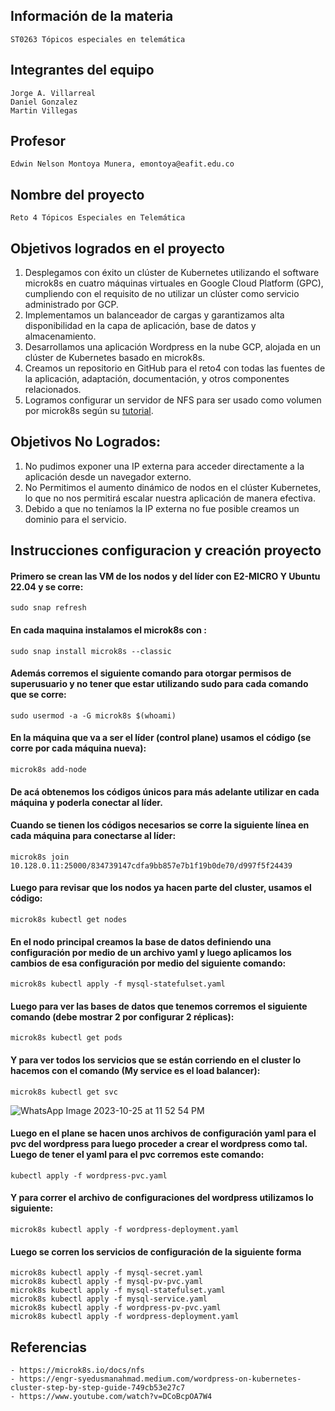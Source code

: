 ## Información de la materia
	ST0263 Tópicos especiales en telemática
 
## Integrantes del equipo
	Jorge A. Villarreal
 	Daniel Gonzalez
  	Martin Villegas

## Profesor
	Edwin Nelson Montoya Munera, emontoya@eafit.edu.co

## Nombre del proyecto
	Reto 4 Tópicos Especiales en Telemática

## Objetivos logrados en el proyecto

1. Desplegamos con éxito un clúster de Kubernetes utilizando el software microk8s en cuatro máquinas virtuales en Google Cloud Platform (GPC), cumpliendo con el requisito de no utilizar un clúster como servicio administrado por GCP.
2. Implementamos un balanceador de cargas y garantizamos alta disponibilidad en la capa de aplicación, base de datos y almacenamiento.
3. Desarrollamos una aplicación Wordpress en la nube GCP, alojada en un clúster de Kubernetes basado en microk8s.
4. Creamos un repositorio en GitHub para el reto4 con todas las fuentes de la aplicación, adaptación, documentación, y otros componentes relacionados.
5. Logramos configurar un servidor de NFS para ser usado como volumen por microk8s según su [tutorial](https://microk8s.io/docs/nfs).

## Objetivos No Logrados:
1. No pudimos exponer una IP externa para acceder directamente a la aplicación desde un navegador externo.
2. No Permitimos el aumento dinámico de nodos en el clúster Kubernetes, lo que no nos permitirá escalar nuestra aplicación de manera efectiva.
3. Debido a que no teníamos la IP externa no fue posible creamos un dominio para el servicio.





## Instrucciones configuracion y creación proyecto

#### Primero se crean las VM de los nodos y del líder con E2-MICRO Y Ubuntu 22.04 y se corre:
    
    
	sudo snap refresh
    
	
#### En cada maquina instalamos el microk8s con : 
    
	sudo snap install microk8s --classic
    

#### Además corremos el siguiente comando para otorgar permisos de superusuario y no tener que estar utilizando sudo para cada comando que se corre:
	
    sudo usermod -a -G microk8s $(whoami)
    

#### En la máquina que va a ser el líder (control plane) usamos el código (se corre por cada máquina nueva): 
    
	microk8s add-node
    
	
#### De acá obtenemos los códigos únicos para más adelante utilizar en cada máquina y poderla conectar al líder.


#### Cuando se tienen los códigos necesarios se corre la siguiente línea en cada máquina para conectarse al líder:
    
	microk8s join 10.128.0.11:25000/834739147cdfa9bb857e7b1f19b0de70/d997f5f24439
    


#### Luego para revisar que los nodos ya hacen parte del cluster, usamos el código:
    
	microk8s kubectl get nodes
    


#### En el nodo principal creamos la base de datos definiendo una configuración por medio de un archivo yaml y luego aplicamos los cambios de esa configuración por medio del siguiente comando: 
    
	microk8s kubectl apply -f mysql-statefulset.yaml
    


#### Luego para ver las bases de datos que tenemos corremos el siguiente comando (debe mostrar 2 por configurar 2 réplicas):
    
	microk8s kubectl get pods
    


#### Y para ver todos los servicios que se están corriendo en el cluster lo hacemos con el comando (My service es el load balancer):
    
	microk8s kubectl get svc
    
![WhatsApp Image 2023-10-25 at 11 52 54 PM](https://github.com/jovillarrealm/jovillarrealm-st0263/assets/60147106/bc52598b-d779-4b87-bfce-09a6a6a24b5f)


#### Luego en el plane se hacen unos archivos de configuración yaml para el pvc del wordpress para luego proceder a crear el wordpress como tal. Luego de tener el yaml para el pvc corremos este comando:
    
	kubectl apply -f wordpress-pvc.yaml
    

#### Y para correr el archivo de configuraciones del wordpress utilizamos lo siguiente:
    
	microk8s kubectl apply -f wordpress-deployment.yaml


#### Luego se corren los servicios de configuración de la siguiente forma

    microk8s kubectl apply -f mysql-secret.yaml
    microk8s kubectl apply -f mysql-pv-pvc.yaml
    microk8s kubectl apply -f mysql-statefulset.yaml
    microk8s kubectl apply -f mysql-service.yaml
    microk8s kubectl apply -f wordpress-pv-pvc.yaml
    microk8s kubectl apply -f wordpress-deployment.yaml



## Referencias
	- https://microk8s.io/docs/nfs
 	- https://engr-syedusmanahmad.medium.com/wordpress-on-kubernetes-cluster-step-by-step-guide-749cb53e27c7
  	- https://www.youtube.com/watch?v=DCoBcpOA7W4

